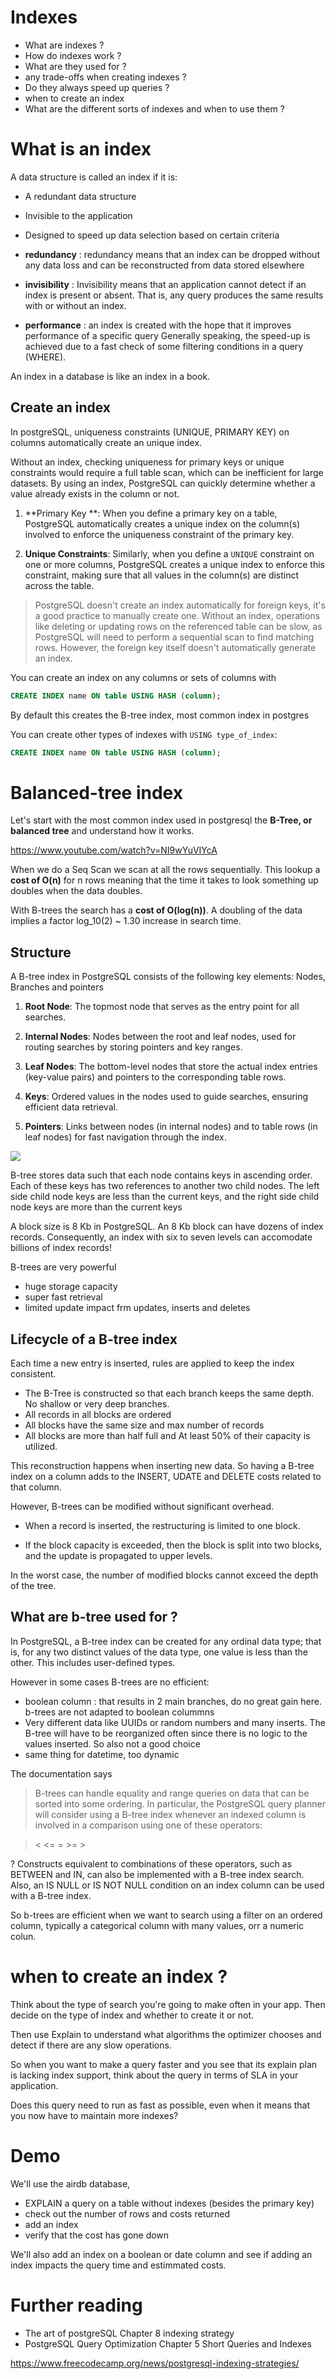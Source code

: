 # Indexes

- What are indexes ?
- How do indexes work ?
- What are they used for ?
- any trade-offs when creating indexes ?
- Do they always speed up queries ?
- when to create an index
- What are the different sorts of indexes and when to use them ?

# What is an index

A data structure is called an index if it is:
- A redundant data structure
- Invisible to the application
- Designed to speed up data selection based on certain criteria


- **redundancy** : redundancy means that an index can be dropped without any data loss and can be reconstructed from data stored elsewhere
- **invisibility** : Invisibility means that an application cannot detect if an index is present or absent. That is, any query produces the same results with or without an index.
- **performance** : an index is created with the hope that it improves performance of a specific query
Generally speaking, the speed-up is achieved due to a fast check of some filtering conditions in a query (WHERE).

An index in a database is like an index in a book.


## Create an index

In postgreSQL, uniqueness constraints (UNIQUE, PRIMARY KEY) on columns automatically create an unique index.

Without an index, checking uniqueness for primary keys or unique constraints would require a full table scan, which can be inefficient for large datasets. 
By using an index, PostgreSQL can quickly determine whether a value already exists in the column or not.


1. **Primary Key **: When you define a primary key on a table, PostgreSQL automatically creates a unique index on the column(s) involved to enforce the uniqueness constraint of the primary key.

2. **Unique Constraints**: Similarly, when you define a `UNIQUE` constraint on one or more columns, PostgreSQL creates a unique index to enforce this constraint, making sure that all values in the column(s) are distinct across the table.

> PostgreSQL doesn't create an index automatically for foreign keys, it's a good practice to manually create one. Without an index, operations like deleting or updating rows on the referenced table can be slow, as PostgreSQL will need to perform a sequential scan to find matching rows. However, the foreign key itself doesn't automatically generate an index.




You can create an index on any columns or sets of columns with

```sql
CREATE INDEX name ON table USING HASH (column);
```
By default this creates the B-tree index, most common index in postgres
 
You can create other types of indexes with ```USING type_of_index```: 

```sql
CREATE INDEX name ON table USING HASH (column);
```


# Balanced-tree index 

Let's start with the most common index used in postgresql the 
**B-Tree, or balanced tree** and understand how it works.


https://www.youtube.com/watch?v=NI9wYuVIYcA

When we do a Seq Scan we scan at all the rows sequentially.  This lookup a **cost of O(n)** for n rows meaning that the time it takes to look something up doubles when the data doubles.

With B-trees the search has a **cost of O(log(n))**. A doubling of the data implies a factor log_10(2) ~ 1.30 increase in search time.


## Structure

A B-tree index in PostgreSQL consists of the following key elements: Nodes, Branches and pointers

1. **Root Node**: The topmost node that serves as the entry point for all searches.

2. **Internal Nodes**: Nodes between the root and leaf nodes, used for routing searches by storing pointers and key ranges.

3. **Leaf Nodes**: The bottom-level nodes that store the actual index entries (key-value pairs) and pointers to the corresponding table rows.

4. **Keys**: Ordered values in the nodes used to guide searches, ensuring efficient data retrieval.

5. **Pointers**: Links between nodes (in internal nodes) and to table rows (in leaf nodes) for fast navigation through the index.



![](./../../img/btree-structure.png)


B-tree stores data such that each node contains keys in ascending order. 
Each of these keys has two references to another two child nodes.  The left side child node keys are less than the current keys, and the right side child node keys are more than the current keys


A block size is 8 Kb in PostgreSQL. 
An 8 Kb block can have dozens of index records.
Consequently, an index with six to seven levels can accomodate billions of index records!

B-trees are very powerful

- huge storage capacity
- super fast retrieval
- limited update impact frm updates, inserts and deletes


## Lifecycle of a B-tree index 


Each time a new entry is inserted, rules are applied to keep the index consistent.

- The B-Tree is constructed so that each branch keeps the same depth. No shallow or very deep branches.
- All records in all blocks are ordered
- All blocks have the same size and max number of records
- All blocks are more than half full and At least 50% of their capacity is utilized.

This reconstruction happens when inserting new data. 
So having a B-tree index on a column adds to the INSERT, UDATE and DELETE costs related to that column.


However, B-trees can be modified without significant overhead. 

- When a record is inserted, the restructuring is limited to one block. 

- If the block capacity is exceeded, then the block is split into two blocks, and the update is propagated to upper levels. 

In the worst case, the number of modified blocks cannot exceed the depth of the tree.


## What are b-tree used for ?



In PostgreSQL, a B-tree index can be created for any ordinal data type; that is, for any two distinct values of the data type, one value is less than the other. This includes user-defined types.


However in some cases B-trees are no efficient: 

- boolean column : that results in 2 main branches, do no great gain here. b-trees are not adapted to boolean colummns
- Very different data like UUIDs or random numbers and many inserts. The B-tree will have to be reorganized often since there is no logic to the values inserted. So also not a good choice
- same thing for datetime, too dynamic


The documentation says 

> B-trees can handle equality and range queries on data that can be sorted into some ordering. 
In particular, the PostgreSQL query planner will consider using a B-tree index whenever an indexed column is involved in a comparison using one of these operators:

> <   <=   =   >=   >

? Constructs equivalent to combinations of these operators, such as BETWEEN and IN, can also be implemented with a B-tree index search. Also, an IS NULL or IS NOT NULL condition on an index column can be used with a B-tree index.

So b-trees are efficient when we want to search using a filter on an ordered column, typically a categorical column with many values, orr a numeric colun.

# when to create an index ?

Think about the type of search you're going to make often in your app.
Then decide on the type of index and whether to create it or not.

Then use Explain to understand what algorithms  the optimizer chooses and detect if there are any slow operations.


So when you want to make a query faster and you see that its explain plan is lacking index support, think about the query in terms of SLA in your application. 

Does this query need to run as fast as possible, even when it means that you now have to maintain more indexes?


# Demo

We'll use the airdb database, 
- EXPLAIN a query on a table without indexes (besides the primary key)
- check out the number of rows and costs returned
- add an index
- verify that the cost has gone down

We'll also add an index on a boolean or date column and see if adding an index impacts the query time and estimmated costs.


# Further reading


- The art of postgreSQL Chapter 8 indexing strategy
- PostgreSQL Query Optimization Chapter 5 Short Queries and Indexes


https://www.freecodecamp.org/news/postgresql-indexing-strategies/
